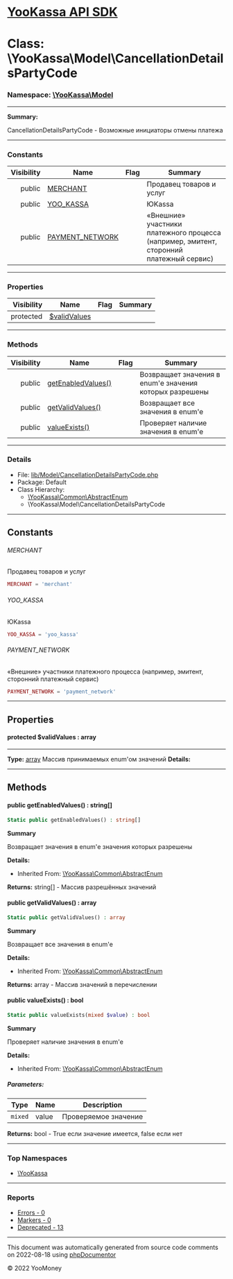 # [YooKassa API SDK](../home.md)

# Class: \YooKassa\Model\CancellationDetailsPartyCode
### Namespace: [\YooKassa\Model](../namespaces/yookassa-model.md)
---
**Summary:**

CancellationDetailsPartyCode - Возможные инициаторы отмены платежа


---
### Constants
| Visibility | Name | Flag | Summary |
| ----------:| ---- | ---- | ------- |
| public | [MERCHANT](../classes/YooKassa-Model-CancellationDetailsPartyCode.md#constant_MERCHANT) |  | Продавец товаров и услуг |
| public | [YOO_KASSA](../classes/YooKassa-Model-CancellationDetailsPartyCode.md#constant_YOO_KASSA) |  | ЮKassa |
| public | [PAYMENT_NETWORK](../classes/YooKassa-Model-CancellationDetailsPartyCode.md#constant_PAYMENT_NETWORK) |  | «Внешние» участники платежного процесса (например, эмитент, сторонний платежный сервис) |

---
### Properties
| Visibility | Name | Flag | Summary |
| ----------:| ---- | ---- | ------- |
| protected | [$validValues](../classes/YooKassa-Model-CancellationDetailsPartyCode.md#property_validValues) |  |  |

---
### Methods
| Visibility | Name | Flag | Summary |
| ----------:| ---- | ---- | ------- |
| public | [getEnabledValues()](../classes/YooKassa-Common-AbstractEnum.md#method_getEnabledValues) |  | Возвращает значения в enum'е значения которых разрешены |
| public | [getValidValues()](../classes/YooKassa-Common-AbstractEnum.md#method_getValidValues) |  | Возвращает все значения в enum'e |
| public | [valueExists()](../classes/YooKassa-Common-AbstractEnum.md#method_valueExists) |  | Проверяет наличие значения в enum'e |

---
### Details
* File: [lib/Model/CancellationDetailsPartyCode.php](../../lib/Model/CancellationDetailsPartyCode.php)
* Package: Default
* Class Hierarchy: 
  * [\YooKassa\Common\AbstractEnum](../classes/YooKassa-Common-AbstractEnum.md)
  * \YooKassa\Model\CancellationDetailsPartyCode

---
## Constants
<a name="constant_MERCHANT" class="anchor"></a>
###### MERCHANT
Продавец товаров и услуг

```php
MERCHANT = 'merchant'
```


<a name="constant_YOO_KASSA" class="anchor"></a>
###### YOO_KASSA
ЮKassa

```php
YOO_KASSA = 'yoo_kassa'
```


<a name="constant_PAYMENT_NETWORK" class="anchor"></a>
###### PAYMENT_NETWORK
«Внешние» участники платежного процесса (например, эмитент, сторонний платежный сервис)

```php
PAYMENT_NETWORK = 'payment_network'
```



---
## Properties
<a name="property_validValues"></a>
#### protected $validValues : array
---
**Type:** <a href="../array"><abbr title="array">array</abbr></a>
Массив принимаемых enum&#039;ом значений
**Details:**



---
## Methods
<a name="method_getEnabledValues" class="anchor"></a>
#### public getEnabledValues() : string[]

```php
Static public getEnabledValues() : string[]
```

**Summary**

Возвращает значения в enum'е значения которых разрешены

**Details:**
* Inherited From: [\YooKassa\Common\AbstractEnum](../classes/YooKassa-Common-AbstractEnum.md)

**Returns:** string[] - Массив разрешённых значений


<a name="method_getValidValues" class="anchor"></a>
#### public getValidValues() : array

```php
Static public getValidValues() : array
```

**Summary**

Возвращает все значения в enum'e

**Details:**
* Inherited From: [\YooKassa\Common\AbstractEnum](../classes/YooKassa-Common-AbstractEnum.md)

**Returns:** array - Массив значений в перечислении


<a name="method_valueExists" class="anchor"></a>
#### public valueExists() : bool

```php
Static public valueExists(mixed $value) : bool
```

**Summary**

Проверяет наличие значения в enum'e

**Details:**
* Inherited From: [\YooKassa\Common\AbstractEnum](../classes/YooKassa-Common-AbstractEnum.md)

##### Parameters:
| Type | Name | Description |
| ---- | ---- | ----------- |
| <code lang="php">mixed</code> | value  | Проверяемое значение |

**Returns:** bool - True если значение имеется, false если нет



---

### Top Namespaces

* [\YooKassa](../namespaces/yookassa.md)

---

### Reports
* [Errors - 0](../reports/errors.md)
* [Markers - 0](../reports/markers.md)
* [Deprecated - 13](../reports/deprecated.md)

---

This document was automatically generated from source code comments on 2022-08-18 using [phpDocumentor](http://www.phpdoc.org/)

&copy; 2022 YooMoney